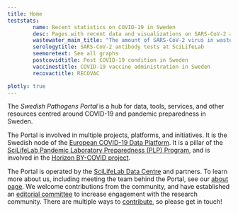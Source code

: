 ```yaml
---
title: Home
teststats:
        name: Recent statistics on COVID-19 in Sweden
        desc: Pages with recent data and visualizations on SARS-CoV-2 and COVID-19 tests carried out at various research facilities.
        wastewater_main_title: "The amount of SARS-CoV-2 virus in wastewater in cities across Sweden"
        serologytitle: SARS-CoV-2 antibody tests at SciLifeLab
        seemoretext: See all graphs
        postcovidtitle: Post COVID-19 condition in Sweden
        vaccinestitle: COVID-19 vaccine administration in Sweden
        recovactitle: RECOVAC

plotly: true
---
```


The *Swedish Pathogens Portal* is a hub for data, tools, services, and other resources centred around COVID-19 and pandemic preparedness in Sweden.

The Portal is involved in multiple projects, platforms, and initiatives. It is the Swedish node of the [European COVID-19 Data Platform](https://www.covid19dataportal.org). It is a pillar of the [SciLifeLab Pandemic Laboratory Preparedness (PLP) Program](https://www.scilifelab.se/capabilities/pandemic-laboratory-preparedness/), and is involved in the [Horizon BY-COVID project](https://by-covid.org).

The Portal is operated by the [SciLifeLab Data Centre](https://scilifelab.se/data/) and partners. To learn more about us, including meeting the team behind the Portal, see our [about page](/about/). We welcome contributions from the community, and have established an [editorial committee](/about/editorial_committee/) to increase engagement with the research community. There are multiple ways to [contribute](/contribute/), so please get in touch!
